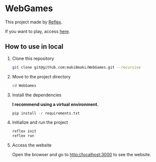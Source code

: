 # WebGames

This project made by [Reflex](https://reflex.dev/).

If you want to play, access [here](https://web_games_app-blue-moon.reflex.run).

## How to use in local

1. Clone this repository

    ```bash
    git clone git@github.com:maki8maki/WebGames.git --recursive
    ```

2. Move to the project directory

   ```bash
   cd WebGames
   ```

3. Install the dependencies

    __I recommend using a virtual environment.__

    ```bash
    pip install -r requirements.txt
    ```

4. Initialize and run the project

   ```bash
   reflex init
   reflex run
   ```

5. Access the website

   Open the browser and go to <http://localhost:3000> to see the website.
